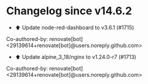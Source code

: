 # Changelog since v14.6.2
- ⬆️ Update node-red-dashboard to v3.6.1 (#1715)

Co-authored-by: renovate[bot] <29139614+renovate[bot]@users.noreply.github.com> 
- ⬆️ Update alpine_3_18/nginx to v1.24.0-r7 (#1713)

Co-authored-by: renovate[bot] <29139614+renovate[bot]@users.noreply.github.com> 
